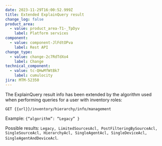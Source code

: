 ```yaml
---
date: 2023-11-29T16:00:52.999Z
title: Extended ExplainQuery result
change_log: false
product_area:
  - value: product_area-T1-_TpDyv
    label: Platform services
component:
  - value: component-JlFdtOPva
    label: Rest API
change_type:
  - value: change-2c7RdTdXo4
    label: Change
technical_component:
  - value: tc-QHwMfWtBk7
    label: cumulocity
jira: MTM-52350
---
```

The ExplainQuery result info has been extended by the algorithm used when performing queries for a user with inventory roles:

`GET {{url}}/inventory/hierarchy/info/management`

Example: `{“algorithm”: “Legacy” }`

Possible results: `Legacy, LimitedSourcesAcl, PostFilteringBySourceAcl, SingleSourceAcl, HierarchyAcl, SingleAgentAcl, SingleDeviceAcl, SingleAgentAndDeviceAcl`.
